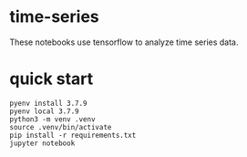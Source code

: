 # time-series

These notebooks use tensorflow to analyze time series data.

# quick start

```
pyenv install 3.7.9
pyenv local 3.7.9
python3 -m venv .venv
source .venv/bin/activate
pip install -r requirements.txt
jupyter notebook
```
